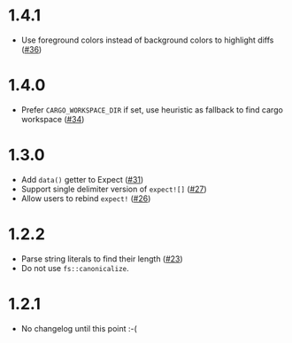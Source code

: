 # 1.4.1

* Use foreground colors instead of background colors to highlight diffs ([#36])

# 1.4.0

* Prefer `CARGO_WORKSPACE_DIR` if set, use heuristic as fallback to find cargo workspace ([#34])

# 1.3.0

* Add `data()` getter to Expect ([#31])
* Support single delimiter version of `expect![]` ([#27])
* Allow users to rebind `expect!` ([#26])

# 1.2.2

* Parse string literals to find their length ([#23])
* Do not use `fs::canonicalize`.

# 1.2.1

* No changelog until this point :-(

[#36]: https://github.com/rust-analyzer/expect-test/pull/36
[#34]: https://github.com/rust-analyzer/expect-test/pull/34
[#31]: https://github.com/rust-analyzer/expect-test/pull/31
[#27]: https://github.com/rust-analyzer/expect-test/pull/27
[#26]: https://github.com/rust-analyzer/expect-test/pull/26
[#23]: https://github.com/rust-analyzer/expect-test/pull/23
